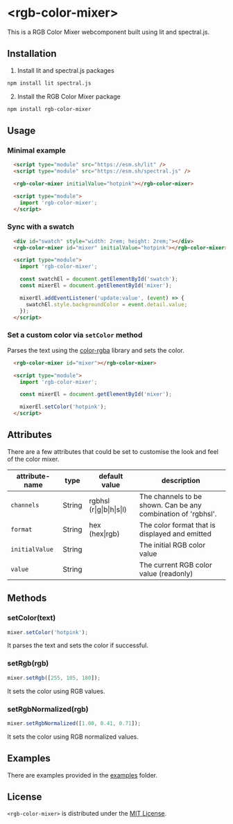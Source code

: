 # \<rgb-color-mixer>

This is a RGB Color Mixer webcomponent built using lit and spectral.js.

## Installation

1. Install lit and spectral.js packages

```bash
npm install lit spectral.js
```

2. Install the RGB Color Mixer package

```bash
npm install rgb-color-mixer
```

## Usage

### Minimal example

```html
  <script type="module" src="https://esm.sh/lit" />
  <script type="module" src="https://esm.sh/spectral.js" />

  <rgb-color-mixer initialValue="hotpink"></rgb-color-mixer>

  <script type="module">
    import 'rgb-color-mixer';
  </script>
```

### Sync with a swatch

```html
  <div id="swatch" style="width: 2rem; height: 2rem;"></div>
  <rgb-color-mixer id="mixer" initialValue="hotpink"></rgb-color-mixer>

  <script type="module">
    import 'rgb-color-mixer';

    const swatchEl = document.getElementById('swatch');
    const mixerEl = document.getElementById('mixer');

    mixerEl.addEventListener('update:value', (event) => {
      swatchEl.style.backgroundColor = event.detail.value;
    });
  </script>
```

### Set a custom color via `setColor` method

Parses the text using the [color-rgba](https://github.com/colorjs/color-rgba#readme) library and sets the color.

```html
  <rgb-color-mixer id="mixer"></rgb-color-mixer>

  <script type="module">
    import 'rgb-color-mixer';

    const mixerEl = document.getElementById('mixer');

    mixerEl.setColor('hotpink');
  </script>
```

## Attributes

There are a few attributes that could be set to customise the look and feel of the color mixer.

attribute-name         | type    | default value                   | description
--------------         | ----    | -------------                   | -----------
`channels`             | String  | rgbhsl (r\|g\|b\|h\|s\|l)       | The channels to be shown. Can be any combination of 'rgbhsl'.
`format`               | String  | hex (hex\|rgb)                  | The color format that is displayed and emitted
`initialValue`         | String  |                                 | The initial RGB color value
`value`                | String  |                                 | The current RGB color value (readonly)

## Methods

### setColor(text)
```javascript
mixer.setColor('hotpink');
```

It parses the text and sets the color if successful.

### setRgb(rgb)

```javascript
mixer.setRgb([255, 105, 180]);
```
It sets the color using RGB values.

### setRgbNormalized(rgb)
```javascript
mixer.setRgbNormalized([1.00, 0.41, 0.71]);
```
It sets the color using RGB normalized values.

## Examples

There are examples provided in the [examples](./examples) folder.

## License

`<rgb-color-mixer>` is distributed under the [MIT License](./LICENSE).
